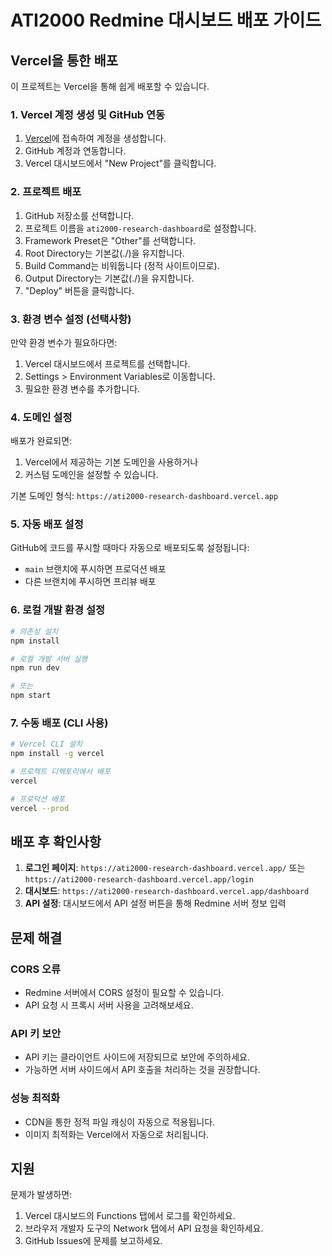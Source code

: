 # ATI2000 Redmine 대시보드 배포 가이드

## Vercel을 통한 배포

이 프로젝트는 Vercel을 통해 쉽게 배포할 수 있습니다.

### 1. Vercel 계정 생성 및 GitHub 연동

1. [Vercel](https://vercel.com)에 접속하여 계정을 생성합니다.
2. GitHub 계정과 연동합니다.
3. Vercel 대시보드에서 "New Project"를 클릭합니다.

### 2. 프로젝트 배포

1. GitHub 저장소를 선택합니다.
2. 프로젝트 이름을 `ati2000-research-dashboard`로 설정합니다.
3. Framework Preset은 "Other"를 선택합니다.
4. Root Directory는 기본값(./)을 유지합니다.
5. Build Command는 비워둡니다 (정적 사이트이므로).
6. Output Directory는 기본값(./)을 유지합니다.
7. "Deploy" 버튼을 클릭합니다.

### 3. 환경 변수 설정 (선택사항)

만약 환경 변수가 필요하다면:
1. Vercel 대시보드에서 프로젝트를 선택합니다.
2. Settings > Environment Variables로 이동합니다.
3. 필요한 환경 변수를 추가합니다.

### 4. 도메인 설정

배포가 완료되면:
1. Vercel에서 제공하는 기본 도메인을 사용하거나
2. 커스텀 도메인을 설정할 수 있습니다.

기본 도메인 형식: `https://ati2000-research-dashboard.vercel.app`

### 5. 자동 배포 설정

GitHub에 코드를 푸시할 때마다 자동으로 배포되도록 설정됩니다:
- `main` 브랜치에 푸시하면 프로덕션 배포
- 다른 브랜치에 푸시하면 프리뷰 배포

### 6. 로컬 개발 환경 설정

```bash
# 의존성 설치
npm install

# 로컬 개발 서버 실행
npm run dev

# 또는
npm start
```

### 7. 수동 배포 (CLI 사용)

```bash
# Vercel CLI 설치
npm install -g vercel

# 프로젝트 디렉토리에서 배포
vercel

# 프로덕션 배포
vercel --prod
```

## 배포 후 확인사항

1. **로그인 페이지**: `https://ati2000-research-dashboard.vercel.app/` 또는 `https://ati2000-research-dashboard.vercel.app/login`
2. **대시보드**: `https://ati2000-research-dashboard.vercel.app/dashboard`
3. **API 설정**: 대시보드에서 API 설정 버튼을 통해 Redmine 서버 정보 입력

## 문제 해결

### CORS 오류
- Redmine 서버에서 CORS 설정이 필요할 수 있습니다.
- API 요청 시 프록시 서버 사용을 고려해보세요.

### API 키 보안
- API 키는 클라이언트 사이드에 저장되므로 보안에 주의하세요.
- 가능하면 서버 사이드에서 API 호출을 처리하는 것을 권장합니다.

### 성능 최적화
- CDN을 통한 정적 파일 캐싱이 자동으로 적용됩니다.
- 이미지 최적화는 Vercel에서 자동으로 처리됩니다.

## 지원

문제가 발생하면:
1. Vercel 대시보드의 Functions 탭에서 로그를 확인하세요.
2. 브라우저 개발자 도구의 Network 탭에서 API 요청을 확인하세요.
3. GitHub Issues에 문제를 보고하세요.